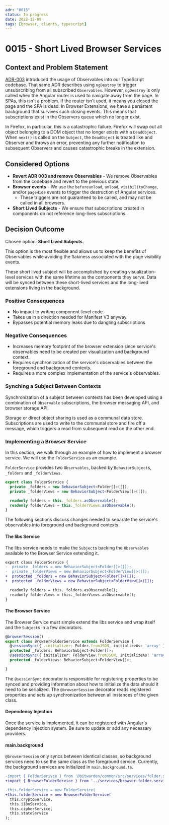 ```yaml
---
adr: "0015"
status: In progress
date: 2022-12-09
tags: [browser, clients, typescript]
---
```


# 0015 - Short Lived Browser Services

<AdrTable frontMatter={frontMatter}></AdrTable>

## Context and Problem Statement

[ADR-003](./0003-observable-data-services.md) introduced the usage of Observables into our
TypeScript codebase. That same ADR describes using `ngDestroy` to trigger unsubscribing from all
subscribed `Observables`. However, `ngDestroy` is only called when the Angular router is used to
navigate away from the page. In SPAs, this isn't a problem. If the router isn't used, it means you
closed the page and the SPA is dead. In Browser Extensions, we have a persistent background that
survives such closing events. This means that subscriptions exist in the Observers queue which no
longer exist.

In Firefox, in particular, this is a catastrophic failure. Firefox will swap out all object
belonging to a DOM object that no longer exists with a `DeadObject`. When `next()` is called on the
`Subject`, the `DeadObject` is treated like and Observer and throws an error, preventing any further
notification to subsequent Observers and causes catastrophic breaks in the extension.

## Considered Options

- **Revert ADR 003 and remove Observables** - We remove Observables from the codebase and revert to
  the previous state.
- **Browser events** - We use the `beforeunload`, `unload`, `visibilityChange`, and/or `pageHide`
  events to trigger the destruction of Angular services.
  - These triggers are not guaranteed to be called, and may not be called in all browsers.
- **Short Lived Subjects** - We ensure that subscriptions created in components do not reference
  long-lives subscriptions.

## Decision Outcome

Chosen option: **Short Lived Subjects**.

This option is the most flexible and allows us to keep the benefits of Observables while avoiding
the flakiness associated with the page visibility events.

These short lived subject will be accomplished by creating visualization-level services with the
same lifetime as the components they serve. Data will be synced between these short-lived services
and the long-lived extensions living in the background.

### Positive Consequences <!-- optional -->

- No impact to writing component-level code.
- Takes us in a direction needed for Manifest V3 anyway
- Bypasses potential memory leaks due to dangling subscriptions

### Negative Consequences <!-- optional -->

- Increases memory footprint of the browser extension since service's observables need to be created
  per visualization and background context.
- Requires synchronization of the service's observables between the foreground and background
  contexts.
- Requires a more complex implementation of the service's observables.

### Synching a Subject Between Contexts

Synchronization of a subject between contexts has been developed using a combination of `Observable`
subscriptions, the browser messaging API, and browser storage API.

Storage or direct object sharing is used as a communal data store. Subscriptions are used to write
to the communal store and fire off a message, which triggers a read from subsequent read on the
other end.

### Implementing a Browser Service

In this section, we walk through an example of how to implement a browser service. We will use the
`FolderService` as an example.

`FolderService` provides two `Observables`, backed by `BehaviorSubject`s, `_folders` and
`_folderViews`.

```typescript
export class FolderService {
  private _folders = new BehaviorSubject<Folder[]>([]);
  private _folderViews = new BehaviorSubject<FolderView[]>([]);

  readonly folders = this._folders.asObservable();
  readonly folderViews = this._folderViews.asObservable();
}
```

The following sections discuss changes needed to separate the service's observables into foreground
and background contexts.

#### The libs Service

The libs service needs to make the `Subject`s backing the `Observable`s available to the Browser
Service extending it.

```diff
export class FolderService {
-  private _folders = new BehaviorSubject<Folder[]>([]);
-  private _folderViews = new BehaviorSubject<FolderView[]>([]);
+  protected _folders = new BehaviorSubject<Folder[]>([]);
+  protected _folderViews = new BehaviorSubject<FolderView[]>([]);

  readonly folders = this._folders.asObservable();
  readonly folderViews = this._folderViews.asObservable();
}
```

#### The Browser Service

The Browser Service must simple extend the libs service and wrap itself and the `Subject`s in a few
decorators.

```typescript
@browserSession()
export class BrowserFolderService extends FolderService {
  @sessionSync({ .initializer: Folder.fromJSON, initializeAs: 'array' })
  protected _folders: BehaviorSubject<Folder[]>;
  @sessionSync({ initializer: FolderView.fromJSON, initializeAs: 'array' })
  protected _folderViews: BehaviorSubject<FolderView[]>;

}
```

The `@sessionSync` decorator is responsible for registering properties to be synced and providing
information about how to initialize the data should it need to be serialized. The `@browserSession`
decorator reads registered properties and sets up synchronization between all instances of the given
class.

#### Dependency Injection

Once the service is implemented, it can be registered with Angular's dependency injection system. Be
sure to update or add any necessary providers.

#### main.background

`@browserSession` only syncs between identical classes, so background services need to use the same
class as the foreground service. Currently, the background services are initialized in
`main.background.ts`.

```diff
-import { FolderSerivce } from '@bitwarden/common/src/services/folder.service';
+import { BrowserFolderService } from '../services/browser-folder.service';

-this.folderService = new FolderService(
+this.folderService = new BrowserFolderService(
  this.cryptoService,
  this.i18nService,
  this.cipherService,
  this.stateService
);
```
